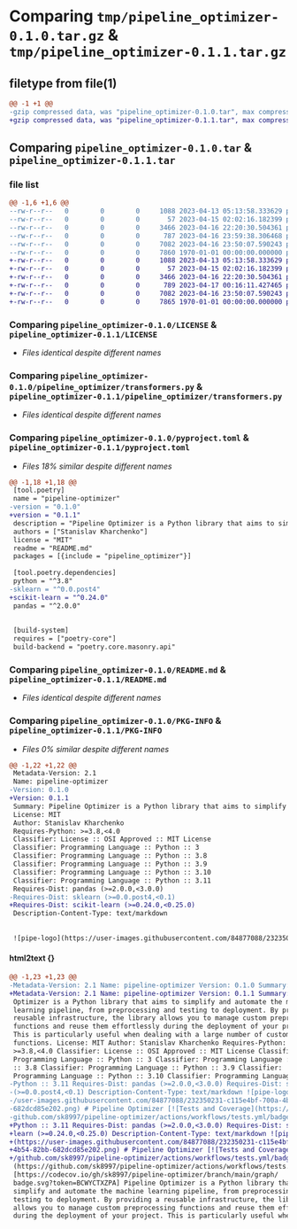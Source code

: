 # Comparing `tmp/pipeline_optimizer-0.1.0.tar.gz` & `tmp/pipeline_optimizer-0.1.1.tar.gz`

## filetype from file(1)

```diff
@@ -1 +1 @@
-gzip compressed data, was "pipeline_optimizer-0.1.0.tar", max compression
+gzip compressed data, was "pipeline_optimizer-0.1.1.tar", max compression
```

## Comparing `pipeline_optimizer-0.1.0.tar` & `pipeline_optimizer-0.1.1.tar`

### file list

```diff
@@ -1,6 +1,6 @@
--rw-r--r--   0        0        0     1088 2023-04-13 05:13:58.333629 pipeline_optimizer-0.1.0/LICENSE
--rw-r--r--   0        0        0       57 2023-04-15 02:02:16.182399 pipeline_optimizer-0.1.0/pipeline_optimizer/__init__.py
--rw-r--r--   0        0        0     3466 2023-04-16 22:20:30.504361 pipeline_optimizer-0.1.0/pipeline_optimizer/transformers.py
--rw-r--r--   0        0        0      787 2023-04-16 23:59:38.306468 pipeline_optimizer-0.1.0/pyproject.toml
--rw-r--r--   0        0        0     7082 2023-04-16 23:50:07.590243 pipeline_optimizer-0.1.0/README.md
--rw-r--r--   0        0        0     7860 1970-01-01 00:00:00.000000 pipeline_optimizer-0.1.0/PKG-INFO
+-rw-r--r--   0        0        0     1088 2023-04-13 05:13:58.333629 pipeline_optimizer-0.1.1/LICENSE
+-rw-r--r--   0        0        0       57 2023-04-15 02:02:16.182399 pipeline_optimizer-0.1.1/pipeline_optimizer/__init__.py
+-rw-r--r--   0        0        0     3466 2023-04-16 22:20:30.504361 pipeline_optimizer-0.1.1/pipeline_optimizer/transformers.py
+-rw-r--r--   0        0        0      789 2023-04-17 00:16:11.427465 pipeline_optimizer-0.1.1/pyproject.toml
+-rw-r--r--   0        0        0     7082 2023-04-16 23:50:07.590243 pipeline_optimizer-0.1.1/README.md
+-rw-r--r--   0        0        0     7865 1970-01-01 00:00:00.000000 pipeline_optimizer-0.1.1/PKG-INFO
```

### Comparing `pipeline_optimizer-0.1.0/LICENSE` & `pipeline_optimizer-0.1.1/LICENSE`

 * *Files identical despite different names*

### Comparing `pipeline_optimizer-0.1.0/pipeline_optimizer/transformers.py` & `pipeline_optimizer-0.1.1/pipeline_optimizer/transformers.py`

 * *Files identical despite different names*

### Comparing `pipeline_optimizer-0.1.0/pyproject.toml` & `pipeline_optimizer-0.1.1/pyproject.toml`

 * *Files 18% similar despite different names*

```diff
@@ -1,18 +1,18 @@
 [tool.poetry]
 name = "pipeline-optimizer"
-version = "0.1.0"
+version = "0.1.1"
 description = "Pipeline Optimizer is a Python library that aims to simplify and automate the machine learning pipeline, from preprocessing and testing to deployment. By providing a reusable infrastructure, the library allows you to manage custom preprocessing functions and reuse them effortlessly during the deployment of your project. This is particularly useful when dealing with a large number of custom functions."
 authors = ["Stanislav Kharchenko"]
 license = "MIT"
 readme = "README.md"
 packages = [{include = "pipeline_optimizer"}]
 
 [tool.poetry.dependencies]
 python = "^3.8"
-sklearn = "^0.0.post4"
+scikit-learn = "^0.24.0"
 pandas = "^2.0.0"
 
 
 [build-system]
 requires = ["poetry-core"]
 build-backend = "poetry.core.masonry.api"
```

### Comparing `pipeline_optimizer-0.1.0/README.md` & `pipeline_optimizer-0.1.1/README.md`

 * *Files identical despite different names*

### Comparing `pipeline_optimizer-0.1.0/PKG-INFO` & `pipeline_optimizer-0.1.1/PKG-INFO`

 * *Files 0% similar despite different names*

```diff
@@ -1,22 +1,22 @@
 Metadata-Version: 2.1
 Name: pipeline-optimizer
-Version: 0.1.0
+Version: 0.1.1
 Summary: Pipeline Optimizer is a Python library that aims to simplify and automate the machine learning pipeline, from preprocessing and testing to deployment. By providing a reusable infrastructure, the library allows you to manage custom preprocessing functions and reuse them effortlessly during the deployment of your project. This is particularly useful when dealing with a large number of custom functions.
 License: MIT
 Author: Stanislav Kharchenko
 Requires-Python: >=3.8,<4.0
 Classifier: License :: OSI Approved :: MIT License
 Classifier: Programming Language :: Python :: 3
 Classifier: Programming Language :: Python :: 3.8
 Classifier: Programming Language :: Python :: 3.9
 Classifier: Programming Language :: Python :: 3.10
 Classifier: Programming Language :: Python :: 3.11
 Requires-Dist: pandas (>=2.0.0,<3.0.0)
-Requires-Dist: sklearn (>=0.0.post4,<0.1)
+Requires-Dist: scikit-learn (>=0.24.0,<0.25.0)
 Description-Content-Type: text/markdown
 
 
 ![pipe-logo](https://user-images.githubusercontent.com/84877088/232350231-c115e4bf-700a-4b54-82bb-682dcd85e202.png)
```

#### html2text {}

```diff
@@ -1,23 +1,23 @@
-Metadata-Version: 2.1 Name: pipeline-optimizer Version: 0.1.0 Summary: Pipeline
+Metadata-Version: 2.1 Name: pipeline-optimizer Version: 0.1.1 Summary: Pipeline
 Optimizer is a Python library that aims to simplify and automate the machine
 learning pipeline, from preprocessing and testing to deployment. By providing a
 reusable infrastructure, the library allows you to manage custom preprocessing
 functions and reuse them effortlessly during the deployment of your project.
 This is particularly useful when dealing with a large number of custom
 functions. License: MIT Author: Stanislav Kharchenko Requires-Python:
 >=3.8,<4.0 Classifier: License :: OSI Approved :: MIT License Classifier:
 Programming Language :: Python :: 3 Classifier: Programming Language :: Python
 :: 3.8 Classifier: Programming Language :: Python :: 3.9 Classifier:
 Programming Language :: Python :: 3.10 Classifier: Programming Language ::
-Python :: 3.11 Requires-Dist: pandas (>=2.0.0,<3.0.0) Requires-Dist: sklearn
-(>=0.0.post4,<0.1) Description-Content-Type: text/markdown ![pipe-logo](https:/
-/user-images.githubusercontent.com/84877088/232350231-c115e4bf-700a-4b54-82bb-
-682dcd85e202.png) # Pipeline Optimizer [![Tests and Coverage](https://
-github.com/sk8997/pipeline-optimizer/actions/workflows/tests.yml/badge.svg)]
+Python :: 3.11 Requires-Dist: pandas (>=2.0.0,<3.0.0) Requires-Dist: scikit-
+learn (>=0.24.0,<0.25.0) Description-Content-Type: text/markdown ![pipe-logo]
+(https://user-images.githubusercontent.com/84877088/232350231-c115e4bf-700a-
+4b54-82bb-682dcd85e202.png) # Pipeline Optimizer [![Tests and Coverage](https:/
+/github.com/sk8997/pipeline-optimizer/actions/workflows/tests.yml/badge.svg)]
 (https://github.com/sk8997/pipeline-optimizer/actions/workflows/tests.yml)
 [https://codecov.io/gh/sk8997/pipeline-optimizer/branch/main/graph/
 badge.svg?token=BCWYCTXZPA] Pipeline Optimizer is a Python library that aims to
 simplify and automate the machine learning pipeline, from preprocessing and
 testing to deployment. By providing a reusable infrastructure, the library
 allows you to manage custom preprocessing functions and reuse them effortlessly
 during the deployment of your project. This is particularly useful when dealing
```

